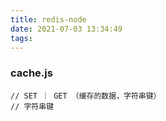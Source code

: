 ```yaml
---
title: redis-node
date: 2021-07-03 13:34:49
tags:
---
```

### cache.js
```
// SET ｜ GET （缓存的数据，字符串键）
// 字符串键
```
